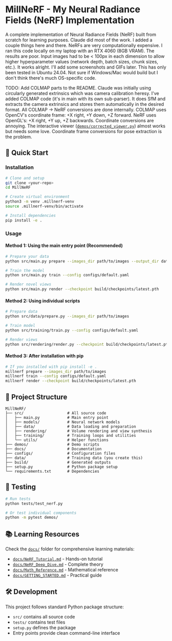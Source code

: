 # MillNeRF - My Neural Radiance Fields (NeRF) Implementation

A complete implementation of Neural Radiance Fields (NeRF) built from scratch for learning purposes. Claude did most of the work. I added a couple things here and there. NeRFs are very computationally expensive. I ran this code locally on my laptop with an RTX 4060 (8GB VRAM). The results are poor. Input images had to be < 100px in each dimension to allow higher hyperparameter values (network depth, batch sizes, chunk sizes, etc.). It works alright. I'll add some screenshots and GIFs later. This has only been tested in Ubuntu 24.04. Not sure if Windows/Mac would build but I don't think there's much OS-specific code. 

TODO: Add COLMAP parts to the README. Claude was initially using circularly generated extrinsics which was camera calibration heresy. I've added COLMAP code (it's in main with its own sub-parser). It does SfM and extracts the camera extrinsics and stores them automatically in the desired format. All COLMAP -> NeRF conversions are done internally. COLMAP uses OpenCV's coordinate frame: +X right, +Y down, +Z forward. NeRF uses OpenGL's: +X right, +Y up, +Z backwards. Coordinate conversions are annoying. The interactive viewer ([`demos/corrected_viewer.py`](demos/corrected_viewer.py)) almost works but needs some love. Coordinate frame conversions for pose extraction is the problem. 

## 🚀 Quick Start

### Installation
```bash
# Clone and setup
git clone <your-repo>
cd MillNeRF

# Create virtual environment
python3 -m venv .millnerf-venv
source .millnerf-venv/bin/activate

# Install dependencies
pip install -e .
```

### Usage

#### Method 1: Using the main entry point (Recommended)
```bash
# Prepare your data
python src/main.py prepare --images_dir path/to/images --output_dir data

# Train the model
python src/main.py train --config configs/default.yaml

# Render novel views
python src/main.py render --checkpoint build/checkpoints/latest.pth
```

#### Method 2: Using individual scripts
```bash
# Prepare data
python src/data/prepare.py --images_dir path/to/images

# Train model  
python src/training/train.py --config configs/default.yaml

# Render views
python src/rendering/render.py --checkpoint build/checkpoints/latest.pth
```

#### Method 3: After installation with pip
```bash
# If you installed with pip install -e .
millnerf prepare --images_dir path/to/images
millnerf train --config configs/default.yaml
millnerf render --checkpoint build/checkpoints/latest.pth
```

## 📁 Project Structure

```
MillNeRF/
├── src/                   # All source code
│   ├── main.py            # Main entry point
│   ├── models/            # Neural network models
│   ├── data/              # Data loading and preparation
│   ├── rendering/         # Volume rendering and view synthesis
│   ├── training/          # Training loops and utilities
│   └── utils/             # Helper functions
├── demos/                 # Demo scripts
├── docs/                  # Documentation
├── configs/               # Configuration files
├── data/                  # Training data (you create this)
├── build/                 # Generated outputs
├── setup.py               # Python package setup
└── requirements.txt       # Dependencies
```

## 🧪 Testing

```bash
# Run tests
python tests/test_nerf.py

# Or test individual components
python -m pytest demos/
```

## 📚 Learning Resources

Check the [`docs/`](docs/) folder for comprehensive learning materials:
- [`docs/NeRF_Tutorial.md`](docs/NeRF_Tutorial.md) - Hands-on tutorial
- [`docs/NeRF_Deep_Dive.md`](docs/NeRF_Deep_Dive.md) - Complete theory
- [`docs/Math_Reference.md`](docs/Math_Reference.md) - Mathematical reference
- [`docs/GETTING_STARTED.md`](docs/GETTING_STARTED.md) - Practical guide

## 🛠️ Development

This project follows standard Python package structure:
- `src/` contains all source code
- `tests/` contains test files  
- `setup.py` defines the package
- Entry points provide clean command-line interface
